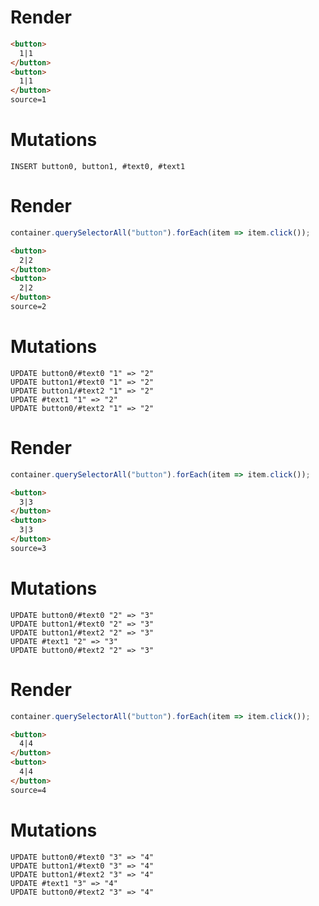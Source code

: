 # Render
```html
<button>
  1|1
</button>
<button>
  1|1
</button>
source=1
```

# Mutations
```
INSERT button0, button1, #text0, #text1
```

# Render
```js
container.querySelectorAll("button").forEach(item => item.click());
```
```html
<button>
  2|2
</button>
<button>
  2|2
</button>
source=2
```

# Mutations
```
UPDATE button0/#text0 "1" => "2"
UPDATE button1/#text0 "1" => "2"
UPDATE button1/#text2 "1" => "2"
UPDATE #text1 "1" => "2"
UPDATE button0/#text2 "1" => "2"
```

# Render
```js
container.querySelectorAll("button").forEach(item => item.click());
```
```html
<button>
  3|3
</button>
<button>
  3|3
</button>
source=3
```

# Mutations
```
UPDATE button0/#text0 "2" => "3"
UPDATE button1/#text0 "2" => "3"
UPDATE button1/#text2 "2" => "3"
UPDATE #text1 "2" => "3"
UPDATE button0/#text2 "2" => "3"
```

# Render
```js
container.querySelectorAll("button").forEach(item => item.click());
```
```html
<button>
  4|4
</button>
<button>
  4|4
</button>
source=4
```

# Mutations
```
UPDATE button0/#text0 "3" => "4"
UPDATE button1/#text0 "3" => "4"
UPDATE button1/#text2 "3" => "4"
UPDATE #text1 "3" => "4"
UPDATE button0/#text2 "3" => "4"
```